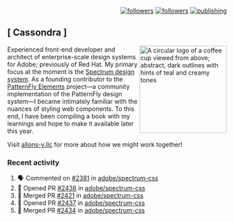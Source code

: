 <p align="right"><a rel="me" href="https://front-end.social/@castastrophe">
    <img alt="followers" title="Follow me on Mastodon" src="https://img.shields.io/mastodon/follow/109297102751309835?domain=https%3A%2F%2Ffront-end.social&label=Follow&logo=mastodon&logoColor=white&style=for-the-badge&labelColor=008080&color=006969"/></a>
  <a href="https://codepen.io/castastrophe/">
    <img alt="followers" title="Follow me on CodePen" src="https://img.shields.io/badge/16-1?color=640464&labelColor=7c007c&style=for-the-badge&logo=codepen&label=Follow"/></a>
<a href="https://castastrophe.medium.com/">
    <img alt="publishing" title="View articles on Medium" src="https://img.shields.io/badge/107-1?color=666&labelColor=444&label=subscribe&logo=medium&logoColor=white&style=for-the-badge"/></a>
</p>

## [&nbsp;Cassondra&nbsp;]

<img align="right" src="https://github-production-user-asset-6210df.s3.amazonaws.com/1840295/253016758-ba468774-1cd3-42c2-8f43-947b5eeb5edf.png" height="200" alt="A circular logo of a coffee cup viewed from above; abstract, dark outlines with hints of teal and creamy tones">

Experienced front-end developer and architect of enterprise-scale design systems for Adobe; previously of Red Hat. My primary focus at the moment is the [Spectrum design system](https://github.com/adobe/spectrum-css). As a founding contributor to the [PatternFly&nbsp;Elements](https://github.com/patternfly/patternfly-elements) project&mdash;a community implementation of the PatternFly design system&mdash;I became intimately familiar with the nuances of styling web components. To this end, I have been compiling a book with my learnings and hope to make it available later this year.

Visit [allons-y.llc](http://allons-y.llc/) for more about how we might work together!

### Recent activity

<!--START_SECTION:activity-->
1. 🗣 Commented on [#2381](https://github.com/adobe/spectrum-css/pull/2381#issuecomment-1894580623) in [adobe/spectrum-css](https://github.com/adobe/spectrum-css)
2. 💪 Opened PR [#2438](https://github.com/adobe/spectrum-css/pull/2438) in [adobe/spectrum-css](https://github.com/adobe/spectrum-css)
3. 🎉 Merged PR [#2421](https://github.com/adobe/spectrum-css/pull/2421) in [adobe/spectrum-css](https://github.com/adobe/spectrum-css)
4. 💪 Opened PR [#2437](https://github.com/adobe/spectrum-css/pull/2437) in [adobe/spectrum-css](https://github.com/adobe/spectrum-css)
5. 🎉 Merged PR [#2434](https://github.com/adobe/spectrum-css/pull/2434) in [adobe/spectrum-css](https://github.com/adobe/spectrum-css)
<!--END_SECTION:activity-->
